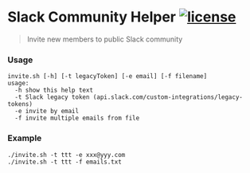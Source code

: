 # Slack Community Helper [![license](https://img.shields.io/github/license/mashape/apistatus.svg?style=flat-square)](https://github.com/VideoBrewer/slack-community/blob/master/LICENSE)

> Invite new members to public Slack community

### Usage
```
invite.sh [-h] [-t legacyToken] [-e email] [-f filename]
usage:
  -h show this help text
  -t Slack legacy token (api.slack.com/custom-integrations/legacy-tokens)
  -e invite by email
  -f invite multiple emails from file
```

### Example
```
./invite.sh -t ttt -e xxx@yyy.com
./invite.sh -t ttt -f emails.txt
```

